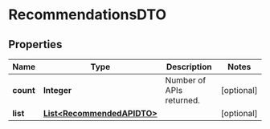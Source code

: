 

# RecommendationsDTO

## Properties

Name | Type | Description | Notes
------------ | ------------- | ------------- | -------------
**count** | **Integer** | Number of APIs returned.  |  [optional]
**list** | [**List&lt;RecommendedAPIDTO&gt;**](RecommendedAPIDTO.md) |  |  [optional]



